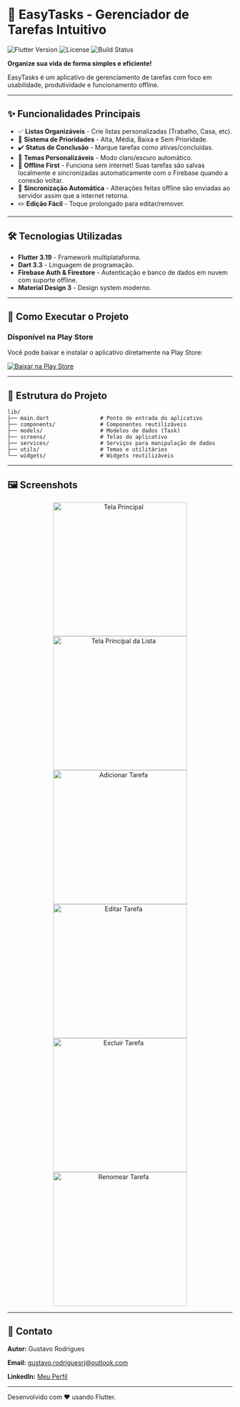 # 📱 EasyTasks - Gerenciador de Tarefas Intuitivo

![Flutter Version](https://img.shields.io/badge/flutter-3.19.5-blue)
![License](https://img.shields.io/badge/license-MIT-green)
![Build Status](https://img.shields.io/badge/build-passing-brightgreen)

**Organize sua vida de forma simples e eficiente!** 

EasyTasks é um aplicativo de gerenciamento de tarefas com foco em usabilidade, produtividade e funcionamento offline.

---

## ✨ Funcionalidades Principais

- ✅ **Listas Organizáveis** - Crie listas personalizadas (Trabalho, Casa, etc).
- 🚨 **Sistema de Prioridades** - Alta, Média, Baixa e Sem Prioridade.
- ✔️ **Status de Conclusão** - Marque tarefas como ativas/concluídas.
- 🎨 **Temas Personalizáveis** - Modo claro/escuro automático.
- 📱 **Offline First** - Funciona sem internet! Suas tarefas são salvas localmente e sincronizadas automaticamente com o Firebase quando a conexão voltar.
- 🔄 **Sincronização Automática** - Alterações feitas offline são enviadas ao servidor assim que a internet retorna.
- ✏️ **Edição Fácil** - Toque prolongado para editar/remover.

---

## 🛠️ Tecnologias Utilizadas

- **Flutter 3.19** - Framework multiplataforma.
- **Dart 3.3** - Linguagem de programação.
- **Firebase Auth & Firestore** - Autenticação e banco de dados em nuvem com suporte offline.
- **Material Design 3** - Design system moderno.

---

## 🚀 Como Executar o Projeto

### Disponível na Play Store

Você pode baixar e instalar o aplicativo diretamente na Play Store:

[![Baixar na Play Store](https://img.shields.io/badge/Play%20Store-EasyTasks-blue?logo=google-play&style=for-the-badge)](https://play.google.com/store/apps/details?id=com.seuusuario.easytasks)

---

## 📂 Estrutura do Projeto

```plaintext
lib/
├── main.dart                # Ponto de entrada do aplicativo
├── components/              # Componentes reutilizáveis
├── models/                  # Modelos de dados (Task)
├── screens/                 # Telas do aplicativo
├── services/                # Serviços para manipulação de dados
├── utils/                   # Temas e utilitários
└── widgets/                 # Widgets reutilizáveis
```

---

## 🖼️ Screenshots

<p align="center"> 
<img src="screenshots/main1.png" width="300" alt="Tela Principal"> 
<img src="screenshots/main2.png" width="300" alt="Tela Principal da Lista"> 
<img src="screenshots/new_task.png" width="300" alt="Adicionar Tarefa"> 
<img src="screenshots/edit_task.png" width="300" alt="Editar Tarefa"> 
<img src="screenshots/delete_task.png" width="300" alt="Excluir Tarefa"> 
<img src="screenshots/rename_task.png" width="300" alt="Renomear Tarefa"> 
</p>     

---

## 📧 Contato

**Autor:** Gustavo Rodrigues

**Email:** gustavo.rodriguesrj@outlook.com

**LinkedIn:** [Meu Perfil](https://www.linkedin.com/in/gustavo-rodrigues-167264361?utm_source=share&utm_campaign=share_via&utm_content=profile&utm_medium=android_app)

---

Desenvolvido com ❤️ usando Flutter.